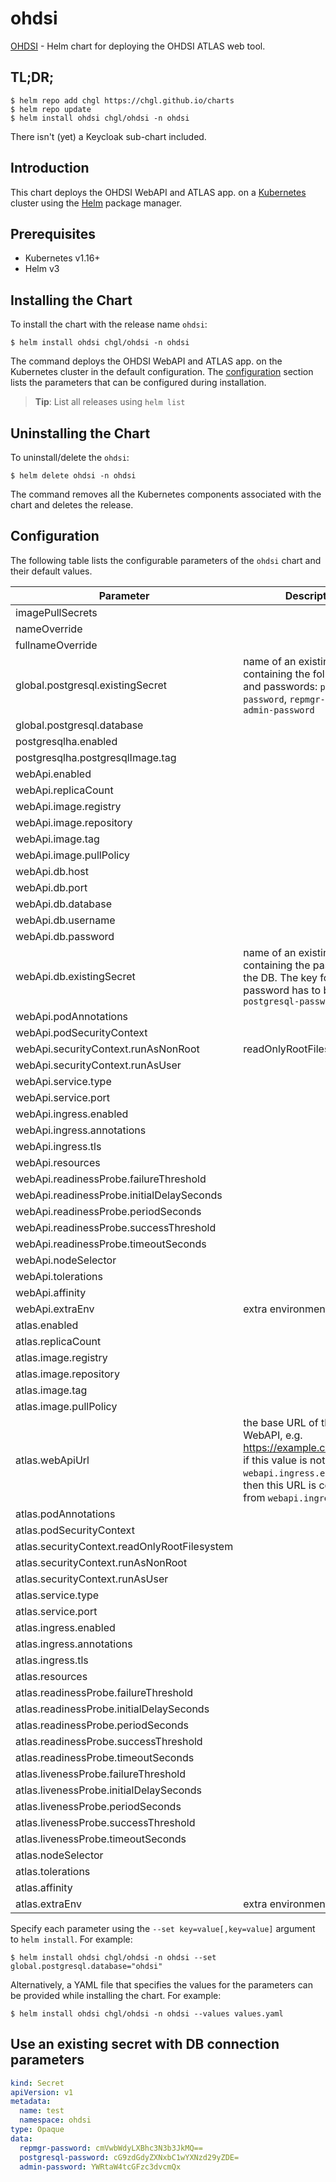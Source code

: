 # ohdsi

[OHDSI](https://github.com/OHDSI) - Helm chart for deploying the OHDSI ATLAS web tool.

## TL;DR;

```console
$ helm repo add chgl https://chgl.github.io/charts
$ helm repo update
$ helm install ohdsi chgl/ohdsi -n ohdsi
```

There isn't (yet) a Keycloak sub-chart included.

## Introduction

This chart deploys the OHDSI WebAPI and ATLAS app. on a [Kubernetes](http://kubernetes.io) cluster using the [Helm](https://helm.sh) package manager.

## Prerequisites

- Kubernetes v1.16+
- Helm v3

## Installing the Chart

To install the chart with the release name `ohdsi`:

```console
$ helm install ohdsi chgl/ohdsi -n ohdsi
```

The command deploys the OHDSI WebAPI and ATLAS app. on the Kubernetes cluster in the default configuration. The [configuration](#configuration) section lists the parameters that can be configured during installation.

> **Tip**: List all releases using `helm list`

## Uninstalling the Chart

To uninstall/delete the `ohdsi`:

```console
$ helm delete ohdsi -n ohdsi
```

The command removes all the Kubernetes components associated with the chart and deletes the release.

## Configuration

The following table lists the configurable parameters of the `ohdsi` chart and their default values.

| Parameter                                    | Description                                                                                                                                                                      | Default             |
| -------------------------------------------- | -------------------------------------------------------------------------------------------------------------------------------------------------------------------------------- | ------------------- |
| imagePullSecrets                             |                                                                                                                                                                                  | `[]`                |
| nameOverride                                 |                                                                                                                                                                                  | `""`                |
| fullnameOverride                             |                                                                                                                                                                                  | `""`                |
| global.postgresql.existingSecret             | name of an existing secret containing the following keys and passwords: `postgresql-password`, `repmgr-password`, `admin-password`                                               | `""`                |
| global.postgresql.database                   |                                                                                                                                                                                  | `"ohdsi"`           |
| postgresqlha.enabled                         |                                                                                                                                                                                  | `true`              |
| postgresqlha.postgresqlImage.tag             |                                                                                                                                                                                  | `13.1.0`            |
| webApi.enabled                               |                                                                                                                                                                                  | `true`              |
| webApi.replicaCount                          |                                                                                                                                                                                  | `1`                 |
| webApi.image.registry                        |                                                                                                                                                                                  | `ghcr.io`           |
| webApi.image.repository                      |                                                                                                                                                                                  | `chgl/ohdsi/webapi` |
| webApi.image.tag                             |                                                                                                                                                                                  | `2.8.0-snapshot`    |
| webApi.image.pullPolicy                      |                                                                                                                                                                                  | `Always`            |
| webApi.db.host                               |                                                                                                                                                                                  | `"db"`              |
| webApi.db.port                               |                                                                                                                                                                                  | `5432`              |
| webApi.db.database                           |                                                                                                                                                                                  | `"ohdsi"`           |
| webApi.db.username                           |                                                                                                                                                                                  | `"postgres"`        |
| webApi.db.password                           |                                                                                                                                                                                  | `"postgres"`        |
| webApi.db.existingSecret                     | name of an existing secret containing the password to the DB. The key for the password has to be `postgresql-password`                                                           | `""`                |
| webApi.podAnnotations                        |                                                                                                                                                                                  | `{}`                |
| webApi.podSecurityContext                    |                                                                                                                                                                                  | `{}`                |
| webApi.securityContext.runAsNonRoot          | readOnlyRootFilesystem: true                                                                                                                                                     | `true`              |
| webApi.securityContext.runAsUser             |                                                                                                                                                                                  | `101`               |
| webApi.service.type                          |                                                                                                                                                                                  | `ClusterIP`         |
| webApi.service.port                          |                                                                                                                                                                                  | `8080`              |
| webApi.ingress.enabled                       |                                                                                                                                                                                  | `false`             |
| webApi.ingress.annotations                   |                                                                                                                                                                                  | `{}`                |
| webApi.ingress.tls                           |                                                                                                                                                                                  | `[]`                |
| webApi.resources                             |                                                                                                                                                                                  | `{}`                |
| webApi.readinessProbe.failureThreshold       |                                                                                                                                                                                  | `5`                 |
| webApi.readinessProbe.initialDelaySeconds    |                                                                                                                                                                                  | `45`                |
| webApi.readinessProbe.periodSeconds          |                                                                                                                                                                                  | `15`                |
| webApi.readinessProbe.successThreshold       |                                                                                                                                                                                  | `1`                 |
| webApi.readinessProbe.timeoutSeconds         |                                                                                                                                                                                  | `15`                |
| webApi.nodeSelector                          |                                                                                                                                                                                  | `{}`                |
| webApi.tolerations                           |                                                                                                                                                                                  | `[]`                |
| webApi.affinity                              |                                                                                                                                                                                  | `{}`                |
| webApi.extraEnv                              | extra environment variables                                                                                                                                                      | `[]`                |
| atlas.enabled                                |                                                                                                                                                                                  | `true`              |
| atlas.replicaCount                           |                                                                                                                                                                                  | `1`                 |
| atlas.image.registry                         |                                                                                                                                                                                  | `ghcr.io`           |
| atlas.image.repository                       |                                                                                                                                                                                  | `chgl/ohdsi/atlas`  |
| atlas.image.tag                              |                                                                                                                                                                                  | `2.8.0-dev`         |
| atlas.image.pullPolicy                       |                                                                                                                                                                                  | `Always`            |
| atlas.webApiUrl                              | the base URL of the OHDSI WebAPI, e.g. https://example.com/WebAPI if this value is not set but `webapi.ingress.enabled=true`, then this URL is constructed from `webapi.ingress` | `""`                |
| atlas.podAnnotations                         |                                                                                                                                                                                  | `{}`                |
| atlas.podSecurityContext                     |                                                                                                                                                                                  | `{}`                |
| atlas.securityContext.readOnlyRootFilesystem |                                                                                                                                                                                  | `false`             |
| atlas.securityContext.runAsNonRoot           |                                                                                                                                                                                  | `true`              |
| atlas.securityContext.runAsUser              |                                                                                                                                                                                  | `101`               |
| atlas.service.type                           |                                                                                                                                                                                  | `ClusterIP`         |
| atlas.service.port                           |                                                                                                                                                                                  | `8080`              |
| atlas.ingress.enabled                        |                                                                                                                                                                                  | `false`             |
| atlas.ingress.annotations                    |                                                                                                                                                                                  | `{}`                |
| atlas.ingress.tls                            |                                                                                                                                                                                  | `[]`                |
| atlas.resources                              |                                                                                                                                                                                  | `{}`                |
| atlas.readinessProbe.failureThreshold        |                                                                                                                                                                                  | `5`                 |
| atlas.readinessProbe.initialDelaySeconds     |                                                                                                                                                                                  | `30`                |
| atlas.readinessProbe.periodSeconds           |                                                                                                                                                                                  | `15`                |
| atlas.readinessProbe.successThreshold        |                                                                                                                                                                                  | `1`                 |
| atlas.readinessProbe.timeoutSeconds          |                                                                                                                                                                                  | `15`                |
| atlas.livenessProbe.failureThreshold         |                                                                                                                                                                                  | `5`                 |
| atlas.livenessProbe.initialDelaySeconds      |                                                                                                                                                                                  | `30`                |
| atlas.livenessProbe.periodSeconds            |                                                                                                                                                                                  | `15`                |
| atlas.livenessProbe.successThreshold         |                                                                                                                                                                                  | `1`                 |
| atlas.livenessProbe.timeoutSeconds           |                                                                                                                                                                                  | `15`                |
| atlas.nodeSelector                           |                                                                                                                                                                                  | `{}`                |
| atlas.tolerations                            |                                                                                                                                                                                  | `[]`                |
| atlas.affinity                               |                                                                                                                                                                                  | `{}`                |
| atlas.extraEnv                               | extra environment variables                                                                                                                                                      | `[]`                |

Specify each parameter using the `--set key=value[,key=value]` argument to `helm install`. For example:

```console
$ helm install ohdsi chgl/ohdsi -n ohdsi --set global.postgresql.database="ohdsi"
```

Alternatively, a YAML file that specifies the values for the parameters can be provided while
installing the chart. For example:

```console
$ helm install ohdsi chgl/ohdsi -n ohdsi --values values.yaml
```

## Use an existing secret with DB connection parameters

```yaml
kind: Secret
apiVersion: v1
metadata:
  name: test
  namespace: ohdsi
type: Opaque
data:
  repmgr-password: cmVwbWdyLXBhc3N3b3JkMQ==
  postgresql-password: cG9zdGdyZXNxbC1wYXNzd29yZDE=
  admin-password: YWRtaW4tcGFzc3dvcmQx
```
